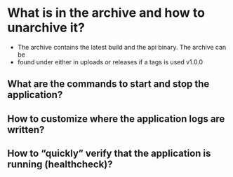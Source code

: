 # What is in the archive and how to unarchive it?

* The archive contains the latest build and the api binary. The archive can be
* found under either in uploads or releases if a tags is used v1.0.0


## What are the commands to start and stop the application?

## How to customize where the application logs are written?

## How to “quickly” verify that the application is running (healthcheck)?
